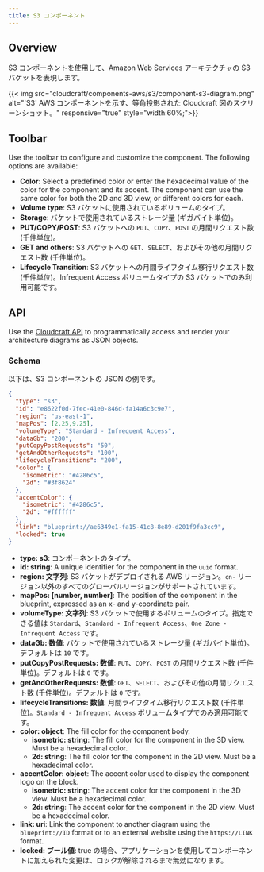```yaml
---
title: S3 コンポーネント
---
```

## Overview

S3 コンポーネントを使用して、Amazon Web Services アーキテクチャの S3 バケットを表現します。

{{< img src="cloudcraft/components-aws/s3/component-s3-diagram.png" alt="'S3' AWS コンポーネントを示す、等角投影された Cloudcraft 図のスクリーンショット。" responsive="true" style="width:60%;">}}

## Toolbar

Use the toolbar to configure and customize the component. The following options are available:

- **Color**: Select a predefined color or enter the hexadecimal value of the color for the component and its accent. The component can use the same color for both the 2D and 3D view, or different colors for each.
- **Volume type**: S3 バケットに使用されているボリュームのタイプ。
- **Storage**: バケットで使用されているストレージ量 (ギガバイト単位)。
- **PUT/COPY/POST**: S3 バケットへの `PUT`、`COPY`、`POST` の月間リクエスト数 (千件単位)。
- **GET and others**: S3 バケットへの `GET`、`SELECT`、およびその他の月間リクエスト数 (千件単位)。
- **Lifecycle Transition**: S3 バケットへの月間ライフタイム移行リクエスト数 (千件単位)。Infrequent Access ボリュームタイプの S3 バケットでのみ利用可能です。


## API

Use the [Cloudcraft API][1] to programmatically access and render your architecture diagrams as JSON objects.

### Schema

以下は、S3 コンポーネントの JSON の例です。

```json
{
  "type": "s3",
  "id": "e8622f0d-7fec-41e0-846d-fa14a6c3c9e7",
  "region": "us-east-1",
  "mapPos": [2.25,9.25],
  "volumeType": "Standard - Infrequent Access",
  "dataGb": "200",
  "putCopyPostRequests": "50",
  "getAndOtherRequests": "100",
  "lifecycleTransitions": "200",
  "color": {
    "isometric": "#4286c5",
    "2d": "#3f8624"
  },
  "accentColor": {
    "isometric": "#4286c5",
    "2d": "#ffffff"
  },
  "link": "blueprint://ae6349e1-fa15-41c8-8e89-d201f9fa3cc9",
  "locked": true
}
```

- **type: s3**: コンポーネントのタイプ。
- **id: string**: A unique identifier for the component in the `uuid` format.
- **region: 文字列**: S3 バケットがデプロイされる AWS リージョン。`cn-` リージョン以外のすべてのグローバルリージョンがサポートされています。
- **mapPos: [number, number]**: The position of the component in the blueprint, expressed as an x- and y-coordinate pair.
- **volumeType: 文字列**: S3 バケットで使用するボリュームのタイプ。指定できる値は `Standard`、`Standard - Infrequent Access`、`One Zone - Infrequent Access` です。
- **dataGb: 数値**: バケットで使用されているストレージ量 (ギガバイト単位)。デフォルトは `10` です。
- **putCopyPostRequests: 数値**: `PUT`、`COPY`、`POST` の月間リクエスト数 (千件単位)。デフォルトは `0` です。
- **getAndOtherRequests: 数値**: `GET`、`SELECT`、およびその他の月間リクエスト数 (千件単位)。デフォルトは `0` です。
- **lifecycleTransitions: 数値**: 月間ライフタイム移行リクエスト数 (千件単位)。`Standard - Infrequent Access` ボリュームタイプでのみ適用可能です。
- **color: object**: The fill color for the component body.
  - **isometric: string**: The fill color for the component in the 3D view. Must be a hexadecimal color.
  - **2d: string**: The fill color for the component in the 2D view. Must be a hexadecimal color.
- **accentColor: object**: The accent color used to display the component logo on the block.
  - **isometric: string**: The accent color for the component in the 3D view. Must be a hexadecimal color.
  - **2d: string**: The accent color for the component in the 2D view. Must be a hexadecimal color.
- **link: uri**: Link the component to another diagram using the `blueprint://ID` format or to an external website using the `https://LINK` format.
- **locked: ブール値**: true の場合、アプリケーションを使用してコンポーネントに加えられた変更は、ロックが解除されるまで無効になります。

[1]: https://developers.cloudcraft.co/